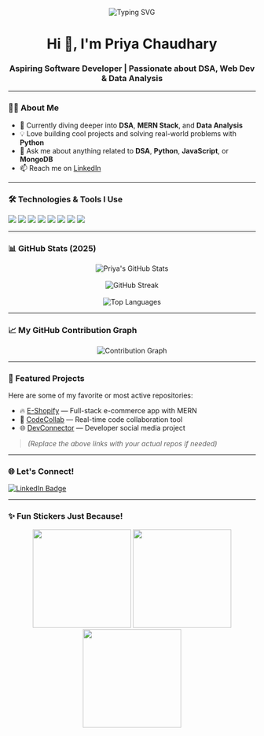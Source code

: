 <p align="center">
  <img src="https://readme-typing-svg.demolab.com?font=Fira+Code&weight=500&size=28&duration=3000&pause=1000&center=true&vCenter=true&width=700&lines=Hi+%F0%9F%91%8B%2C+I'm+Priya+Chaudhary;Aspiring+Software+Developer+from+India;DSA+%7C+MERN+Stack+%7C+Data+Analysis;Welcome+to+my+GitHub+Profile!" alt="Typing SVG" />
</p>

<h1 align="center">Hi 👋, I'm Priya Chaudhary</h1>
<h3 align="center">Aspiring Software Developer | Passionate about DSA, Web Dev & Data Analysis</h3>

---

### 👩‍💻 About Me
- 🌱 Currently diving deeper into **DSA**, **MERN Stack**, and **Data Analysis**
- 💡 Love building cool projects and solving real-world problems with **Python**
- 💬 Ask me about anything related to **DSA**, **Python**, **JavaScript**, or **MongoDB**
- 📫 Reach me on [LinkedIn](https://www.linkedin.com/in/priya-chaudhary-7a31b425a)

---

### 🛠️ Technologies & Tools I Use
<p align="left">
  <img src="https://img.shields.io/badge/Python-3776AB?style=for-the-badge&logo=python&logoColor=white"/>
  <img src="https://img.shields.io/badge/JavaScript-F7DF1E?style=for-the-badge&logo=javascript&logoColor=black"/>
  <img src="https://img.shields.io/badge/React-61DAFB?style=for-the-badge&logo=react&logoColor=black"/>
  <img src="https://img.shields.io/badge/Node.js-339933?style=for-the-badge&logo=nodedotjs&logoColor=white"/>
  <img src="https://img.shields.io/badge/Express.js-000000?style=for-the-badge&logo=express&logoColor=white"/>
  <img src="https://img.shields.io/badge/MongoDB-4EA94B?style=for-the-badge&logo=mongodb&logoColor=white"/>
  <img src="https://img.shields.io/badge/MySQL-4479A1?style=for-the-badge&logo=mysql&logoColor=white"/>
  <img src="https://img.shields.io/badge/Data%20Analysis-pandas-orange?style=for-the-badge&logo=pandas&logoColor=white"/>
</p>

---

### 📊 GitHub Stats (2025)
<p align="center">
  <img src="https://github-readme-stats.vercel.app/api?username=PriyaChaudhary&show_icons=true&theme=tokyonight" alt="Priya's GitHub Stats"/>
  <br><br>
  <img src="https://github-readme-streak-stats.herokuapp.com?user=PriyaChaudhary&theme=tokyonight&date_format=M%20j%5B%2C%20Y%5D" alt="GitHub Streak"/>
  <br><br>
  <img src="https://github-readme-stats.vercel.app/api/top-langs/?username=PriyaChaudhary&layout=compact&langs_count=8&theme=tokyonight" alt="Top Languages"/>
</p>

---

### 📈 My GitHub Contribution Graph
<p align="center">
  <img src="https://github-readme-activity-graph.vercel.app/graph?username=PriyaChaudhary&theme=tokyo-night&area=true" alt="Contribution Graph" />
</p>

---

### 📌 Featured Projects
Here are some of my favorite or most active repositories:
- 🔥 [E-Shopify](https://github.com/PriyaChaudhary/E-Shopify) — Full-stack e-commerce app with MERN
- 👥 [CodeCollab](https://github.com/PriyaChaudhary/CodeCollab) — Real-time code collaboration tool
- 🌐 [DevConnector](https://github.com/PriyaChaudhary/DevConnector) — Developer social media project

> *(Replace the above links with your actual repos if needed)*

---

### 🌐 Let's Connect!
<p align="left">
  <a href="https://www.linkedin.com/in/priya-chaudhary-7a31b425a" target="_blank">
    <img src="https://img.shields.io/badge/LinkedIn-blue?style=for-the-badge&logo=linkedin&logoColor=white" alt="LinkedIn Badge"/>
  </a>
</p>

---

### ✨ Fun Stickers Just Because!
<p align="center">
  <img src="https://media.giphy.com/media/L8K62iTDkzGX6/giphy.gif" width="200"/>
  <img src="https://media.giphy.com/media/13HgwGsXF0aiGY/giphy.gif" width="200"/>
  <img src="https://media.giphy.com/media/3o6ZsU0aBx3Vd2yY4Q/giphy.gif" width="200"/>
</p>
